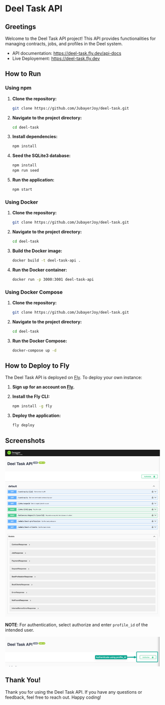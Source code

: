 # Deel Task API

## Greetings

Welcome to the Deel Task API project! This API provides functionalities for managing contracts, jobs, and profiles in the Deel system.

- API documentation: https://deel-task.fly.dev/api-docs
- Live Deployement: https://deel-task.fly.dev

## How to Run

### Using npm

1. **Clone the repository:**

   ```bash
   git clone https://github.com/JubayerJoy/deel-task.git
   ```

2. **Navigate to the project directory:**

   ```bash
   cd deel-task
   ```

3. **Install dependencies:**

   ```bash
   npm install
   ```

4. **Seed the SQLite3 database:**

   ```bash
   npm install
   npm run seed
   ```

5. **Run the application:**

   ```bash
   npm start
   ```

### Using Docker

1. **Clone the repository:**

   ```bash
   git clone https://github.com/JubayerJoy/deel-task.git
   ```

2. **Navigate to the project directory:**

   ```bash
   cd deel-task
   ```

3. **Build the Docker image:**

   ```bash
   docker build -t deel-task-api .
   ```

4. **Run the Docker container:**

   ```bash
   docker run -p 3000:3001 deel-task-api
   ```

### Using Docker Compose

1. **Clone the repository:**

   ```bash
   git clone https://github.com/JubayerJoy/deel-task.git
   ```

2. **Navigate to the project directory:**

   ```bash
   cd deel-task
   ```

3. **Run the Docker Compose:**

   ```bash
   docker-compose up -d
   ```

## How to Deploy to Fly

The Deel Task API is deployed on [Fly](https://fly.io/). To deploy your own instance:

1. **Sign up for an account on [Fly](https://fly.io/).**

2. **Install the Fly CLI:**

   ```bash
   npm install -g fly
   ```

3. **Deploy the application:**

   ```bash
   fly deploy
   ```

## Screenshots

![Screenshot 1](screenshots/screenshot1.png)

**NOTE**: For authentication, select authorize and enter `profile_id` of the intended user.

![Screenshot 2](screenshots/screenshot2.png)

## Thank You!

Thank you for using the Deel Task API. If you have any questions or feedback, feel free to reach out. Happy coding!
